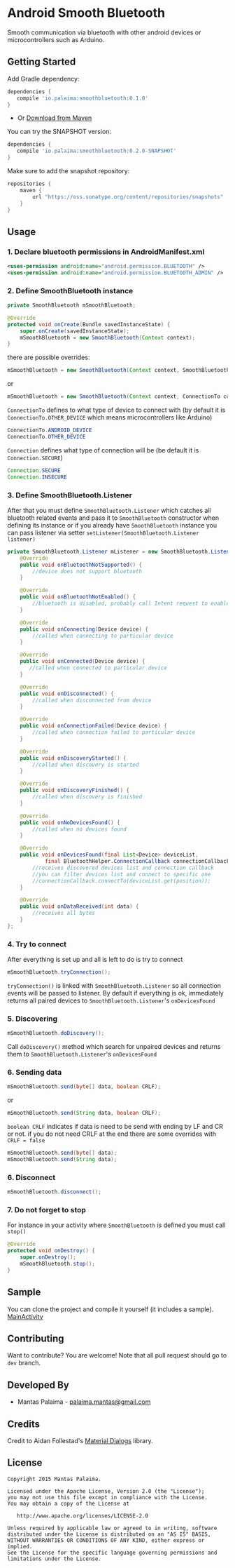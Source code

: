 # Android Smooth Bluetooth

Smooth communication via bluetooth with other android devices or microcontrollers such as Arduino.


## Getting Started

Add Gradle dependency:

```gradle
dependencies {
   compile 'io.palaima:smoothbluetooth:0.1.0'
}
```

* Or
[Download from Maven](https://oss.sonatype.org/content/repositories/releases/io/palaima/smoothbluetooth/0.1.0/smoothbluetooth-0.1.0.aar)

You can try the SNAPSHOT version:

```gradle
dependencies {
   compile 'io.palaima:smoothbluetooth:0.2.0-SNAPSHOT'
}
```
Make sure to add the snapshot repository:

```gradle
repositories {
    maven {
        url "https://oss.sonatype.org/content/repositories/snapshots"
    }
}
```

## Usage

### 1. Declare bluetooth permissions in AndroidManifest.xml
```xml
<uses-permission android:name="android.permission.BLUETOOTH" />
<uses-permission android:name="android.permission.BLUETOOTH_ADMIN" />
```
### 2. Define SmoothBluetooth instance
```java
private SmoothBluetooth mSmoothBluetooth;

@Override
protected void onCreate(Bundle savedInstanceState) {
    super.onCreate(savedInstanceState);
    mSmoothBluetooth = new SmoothBluetooth(Context context);
}
```
there are possible overrides:
```java
mSmoothBluetooth = new SmoothBluetooth(Context context, SmoothBluetooth.Listener listener);
```
or
```java
mSmoothBluetooth = new SmoothBluetooth(Context context, ConnectionTo connectionTo, Connection connection, SmoothBluetooth.Listener listener);
```

`ConnectionTo` defines to what type of device to connect with (by default it is `ConnectionTo.OTHER_DEVICE` which means microcontrollers like Arduino)

```java
ConnectionTo.ANDROID_DEVICE
ConnectionTo.OTHER_DEVICE
```

`Connection` defines what type of connection will be (be default it is `Connection.SECURE`)

```java
Connection.SECURE
Connection.INSECURE
```
### 3. Define SmoothBluetooth.Listener
After that you must define `SmoothBluetooth.Listener` which catches all bluetooth related events and pass it to `SmoothBluetooth` constructor when defining its instance or if you already have `SmoothBluetooth` instance you can pass listener via setter `setListener(SmoothBluetooth.Listener listener)`

```java
private SmoothBluetooth.Listener mListener = new SmoothBluetooth.Listener() {
    @Override
    public void onBluetoothNotSupported() {
        //device does not support bluetooth
    }

    @Override
    public void onBluetoothNotEnabled() {
        //bluetooth is disabled, probably call Intent request to enable bluetooth
    }

    @Override
    public void onConnecting(Device device) {
        //called when connecting to particular device
    }

    @Override
    public void onConnected(Device device) {
       //called when connected to particular device
    }

    @Override
    public void onDisconnected() {
        //called when disconnected from device
    }

    @Override
    public void onConnectionFailed(Device device) {
        //called when connection failed to particular device
    }

    @Override
    public void onDiscoveryStarted() {
        //called when discovery is started
    }

    @Override
    public void onDiscoveryFinished() {
        //called when discovery is finished
    }

    @Override
    public void onNoDevicesFound() {
        //called when no devices found
    }

    @Override
    public void onDevicesFound(final List<Device> deviceList,
            final BluetoothHelper.ConnectionCallback connectionCallback) {
        //receives discovered devices list and connection callback
        //you can filter devices list and connect to specific one
        //connectionCallback.connectTo(deviceList.get(position));
    }

    @Override
    public void onDataReceived(int data) {
        //receives all bytes
    }
};
```

### 4. Try to connect
After everything is set up and all is left to do is try to connect

```java
mSmoothBluetooth.tryConnection();
```
`tryConnection()` is linked with `SmoothBluetooth.Listener` so all connection events will be passed to listener.
By default if everything is ok, immediately returns all paired devices to `SmoothBluetooth.Listener`'s `onDevicesFound`

### 5. Discovering
```java
mSmoothBluetooth.doDiscovery();
```
Call `doDiscovery()` method which search for unpaired devices and returns them to `SmoothBluetooth.Listener`'s `onDevicesFound`

### 6. Sending data
```java
mSmoothBluetooth.send(byte[] data, boolean CRLF);
```
or
```java
mSmoothBluetooth.send(String data, boolean CRLF);
```
`boolean CRLF` indicates if data is need to be send with ending by LF and CR or not.
if you do not need CRLF at the end there are some overrides with `CRLF = false`
```java
mSmoothBluetooth.send(byte[] data);
mSmoothBluetooth.send(String data);
```

### 6. Disconnect

```java
mSmoothBluetooth.disconnect();
```

### 7. Do not forget to stop
For instance in your activity where `SmoothBluetooth` is defined you must call `stop()`
```java
@Override
protected void onDestroy() {
    super.onDestroy();
    mSmoothBluetooth.stop();
}
```

## Sample

You can clone the project and compile it yourself (it includes a sample).
[MainActivity](https://github.com/palaima/AndroidSmoothBluetooth/blob/master/app/src/main/java/io/palaima/smoothbluetooth/app/MainActivity.java)

## Contributing
Want to contribute? You are welcome!
Note that all pull request should go to `dev` branch.

Developed By
------------

* Mantas Palaima - <palaima.mantas@gmail.com>

Credits
------------

Credit to Aidan Follestad's [Material Dialogs](https://github.com/afollestad/material-dialogs) library.

License
--------

    Copyright 2015 Mantas Palaima.

    Licensed under the Apache License, Version 2.0 (the "License");
    you may not use this file except in compliance with the License.
    You may obtain a copy of the License at

       http://www.apache.org/licenses/LICENSE-2.0

    Unless required by applicable law or agreed to in writing, software
    distributed under the License is distributed on an "AS IS" BASIS,
    WITHOUT WARRANTIES OR CONDITIONS OF ANY KIND, either express or implied.
    See the License for the specific language governing permissions and
    limitations under the License.
